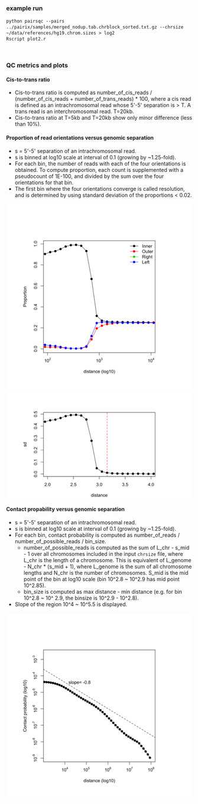 ### example run
```
python pairsqc --pairs ../pairix/samples/merged_nodup.tab.chrblock_sorted.txt.gz --chrsize ~/data/references/hg19.chrom.sizes > log2
Rscript plot2.r
```

&nbsp;
### QC metrics and plots
#### Cis-to-trans ratio
* Cis-to-trans ratio is computed as number_of_cis_reads / (number_of_cis_reads + number_of_trans_reads) * 100, where a cis read is defined as an intrachromosomal read whose 5'-5' separation is > T. A trans read is an interchromosomal read. T=20kb.
* Cis-to-trans ratio at T=5kb and T=20kb show only minor difference (less than 10%).

#### Proportion of read orientations versus genomic separation
* s = 5'-5' separation of an intrachromosomal read.
* s is binned at log10 scale at interval of 0.1 (growing by ~1.25-fold).
* For each bin, the number of reads with each of the four orientations is obtained. To compute proportion, each count is supplemented with a pseudocount of 1E-100, and divided by the sum over the four orientations for that bin.
* The first bin where the four orientations converge is called resolution, and is determined by using standard deviation of the proportions < 0.02.

![](tests/proportion.20170208.png)
![](tests/sd_w_cut.20170208.png)

#### Contact propability versus genomic separation
* s = 5'-5' separation of an intrachromosomal read.
* s is binned at log10 scale at interval of 0.1 (growing by ~1.25-fold).
* For each bin, contact probability is computed as number_of_reads / number_of_possible_reads / bin_size.
  * number_of_possible_reads is computed as the sum of L_chr - s_mid - 1 over all chromosomes included in the input `chrsize` file, where L_chr is the length of a chromosome. This is equivalent of L_genome - N_chr * (s_mid + 1), where L_genome is the sum of all chromosome lengths and N_chr is the number of chromosomes. S_mid is the mid point of the bin at log10 scale (bin 10^2.8 ~ 10^2.9 has mid point 10^2.85).
  * bin_size is computed as max distance - min distance (e.g. for bin 10^2.8 ~ 10^ 2.9, the binsize is 10^2.9 - 10^2.8).
* Slope of the region 10^4 ~ 10^5.5 is displayed.

![](tests/log10prob.20170208.png)
